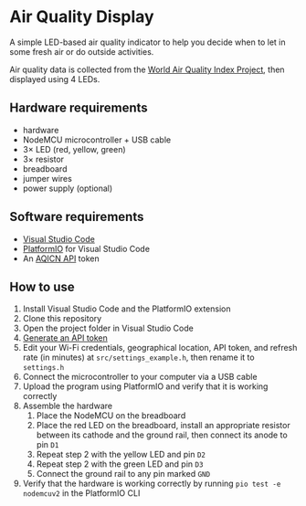 # Air Quality Display

A simple LED-based air quality indicator to help you decide when to let in some fresh air or do outside activities.

Air quality data is collected from the [World Air Quality Index Project](https://aqicn.org), then displayed using 4 LEDs.

## Hardware requirements

- hardware
- NodeMCU microcontroller + USB cable
- 3× LED (red, yellow, green)
- 3× resistor
- breadboard
- jumper wires
- power supply (optional)

## Software requirements

- [Visual Studio Code](https://code.visualstudio.com)
- [PlatformIO](https://marketplace.visualstudio.com/items?itemName=platformio.platformio-ide) for Visual Studio Code
- An [AQICN API](https://aqicn.org/api/) token

## How to use

1. Install Visual Studio Code and the PlatformIO extension
2. Clone this repository
3. Open the project folder in Visual Studio Code
4. [Generate an API token](https://aqicn.org/api/)
5. Edit your Wi-Fi credentials, geographical location, API token, and refresh rate (in minutes) at `src/settings_example.h`, then rename it to `settings.h`
6. Connect the microcontroller to your computer via a USB cable
7. Upload the program using PlatformIO and verify that it is working correctly
8. Assemble the hardware
    1. Place the NodeMCU on the breadboard
    2. Place the red LED on the breadboard, install an appropriate resistor between its cathode and the ground rail, then connect its anode to pin `D1`
    3. Repeat step 2 with the yellow LED and pin `D2`
    4. Repeat step 2 with the green LED and pin `D3`
    5. Connect the ground rail to any pin marked `GND`
9. Verify that the hardware is working correctly by running `pio test -e nodemcuv2` in the PlatformIO CLI
